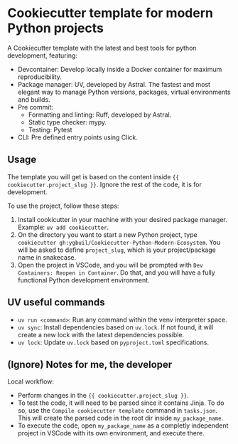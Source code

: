 # Cookiecutter template for modern Python projects

A Cookiecutter template with the latest and best tools for python development, featuring:

* Devcontainer: Develop locally inside a Docker container for maximum reproducibility.
* Package manager: UV, developed by Astral. The fastest and most elegant way to manage Python versions, packages, virtual environments and builds.
* Pre commit:
    * Formatting and linting: Ruff, developed by Astral.
    * Static type checker: mypy.
    * Testing: Pytest
* CLI: Pre defined entry points using Click.

## Usage

The template you will get is based on the content inside `{{ cookiecutter.project_slug }}`. Ignore the rest of the code, it is for development.

To use the project, follow these steps:

1. Install cookicutter in your machine with your desired package manager. Example: `uv add cookiecutter`.
2. On the directory you want to start a new Python project, type `cookiecutter gh:ygbuil/Cookiecutter-Python-Modern-Ecosystem`. You will be asked to define `project_slug`, which is your project/package name in snakecase.
3. Open the project in VSCode, and you will be prompted with `Dev Containers: Reopen in Container`. Do that, and you will have a fully functional Python development environment.

## UV useful commands

* `uv run <command>`: Run any command within the venv interpreter space.
* `uv sync`: Install dependencies based on `uv.lock`. If not found, it will create a new lock with the latest dependencies possible.
* `uv lock`: Update `uv.lock` based on `pyproject.toml` specifications.

## (Ignore) Notes for me, the developer

Local workflow:
* Perform changes in the `{{ cookiecutter.project_slug }}`.
* To test the code, it will need to be parsed since it contains Jinja. To do so, use the `Compile cookiecutter template` command in `tasks.json`. This will create the parsed code in the root dir inside `my_package_name`.
* To execute the code, open `my_package_name` as a completly independent project in VSCode with its own environment, and execute there. 
